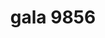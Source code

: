 ---
title: "gala 9856"
description: "It is easy to clean quartz surfaces and they are designed to improve your life quality. It is always hygienic due to its stain-resistant structure and it requires very little maintenance. It does not need any protective chemical or polish because it protects its natural shiny look for a long time."
featuredImage: ../../assets/images/surfaces/gala.jpg
---
